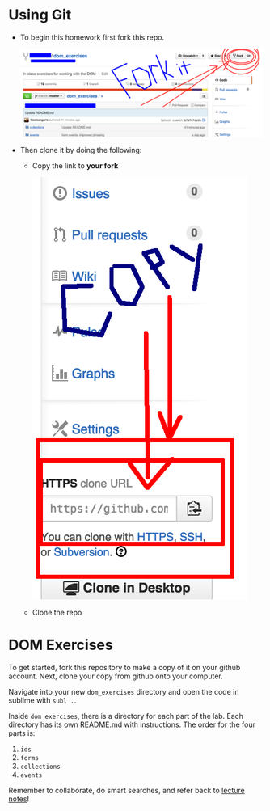 # Using Git

* To begin this homework first fork this repo.

  ![fork_it](images/fork_it.png)

* Then clone it by doing the following:
  * Copy the link to **your fork**

    ![copy_it.png](images/copy_it.png) 
  * Clone the repo



# DOM Exercises

To get started, fork this repository to make a copy of it on your github account. Next, clone your copy from github onto your computer.  

Navigate into your new `dom_exercises` directory and open the code in sublime with `subl .`. 

Inside `dom_exercises`, there is a directory for each part of the lab. Each directory has its own README.md with instructions. The order for the four parts is:

1. `ids`
2. `forms`
3. `collections`
4. `events` 

Remember to collaborate, do smart searches, and refer back to [lecture notes](https://github.com/sf-wdi-18/notes)!
